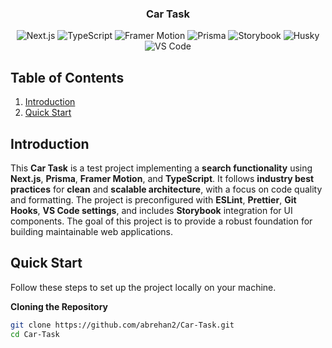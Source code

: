 <div align="center">
  <h3 align="center">Car Task</h3>
  <div>
    <img src="https://img.shields.io/badge/-Next_JS-black?style=for-the-badge&logoColor=white&logo=nextdotjs&color=000000" alt="Next.js" />
    <img src="https://img.shields.io/badge/-TypeScript-black?style=for-the-badge&logoColor=white&logo=typescript&color=3178C6" alt="TypeScript" />
    <img src="https://img.shields.io/badge/-Framer%20Motion-black?style=for-the-badge&logoColor=white&logo=framer&color=29A1F5" alt="Framer Motion" />
    <img src="https://img.shields.io/badge/-Prisma-black?style=for-the-badge&logoColor=white&logo=prisma&color=2D3748" alt="Prisma" />
    <img src="https://img.shields.io/badge/-Storybook-black?style=for-the-badge&logoColor=white&logo=storybook&color=FF4785" alt="Storybook" />
    <img src="https://img.shields.io/badge/-Husky-black?style=for-the-badge&logoColor=white&logo=husky&color=29C88E" alt="Husky" />
    <img src="https://img.shields.io/badge/-VS%20Code-black?style=for-the-badge&logoColor=white&logo=visual-studio-code&color=007ACC" alt="VS Code" />
  </div>
</div>

## <a name="table">Table of Contents</a>

1. [Introduction](#introduction)
2. [Quick Start](#quick-start)

## <a name="introduction">Introduction</a>

This **Car Task** is a test project implementing a **search functionality** using **Next.js**, **Prisma**, **Framer Motion**, and **TypeScript**. It follows **industry best practices** for **clean** and **scalable architecture**, with a focus on code quality and formatting. The project is preconfigured with **ESLint**, **Prettier**, **Git Hooks**, **VS Code settings**, and includes **Storybook** integration for UI components. The goal of this project is to provide a robust foundation for building maintainable web applications.

## <a name="quick-start">Quick Start</a>

Follow these steps to set up the project locally on your machine.

**Cloning the Repository**

```bash
git clone https://github.com/abrehan2/Car-Task.git
cd Car-Task
```

